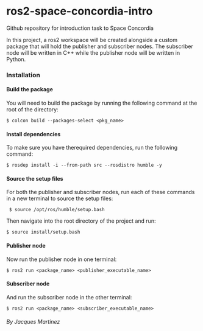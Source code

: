 # ros2-space-concordia-intro

Github repository for introduction task to Space Concordia

In this project, a ros2 workspace will be created alongside a custom package that will hold the publisher and subscriber nodes. The subscriber node will be written in C++ while the publisher node will be written in Python.

### Installation

#### Build the package

You will need to build the package by running the following command at the root of the directory:

`$ colcon build --packages-select <pkg_name>`

#### Install dependencies

To make sure you have therequired dependencies, run the following command:

`$ rosdep install -i --from-path src --rosdistro humble -y`

#### Source the setup files

For both the publisher and subscriber nodes, run each of these commands in a new terminal to source the setup files:

` $ source /opt/ros/humble/setup.bash`

Then navigate into the root directory of the project and run:

`$ source install/setup.bash`

#### Publisher node

Now run the publisher node in one terminal:

`$ ros2 run <package_name> <publisher_executable_name>`

#### Subscriber node

And run the subscriber node in the other terminal:

`$ ros2 run <package_name> <subscriber_executable_name>`

###### _By Jacques Martinez_
